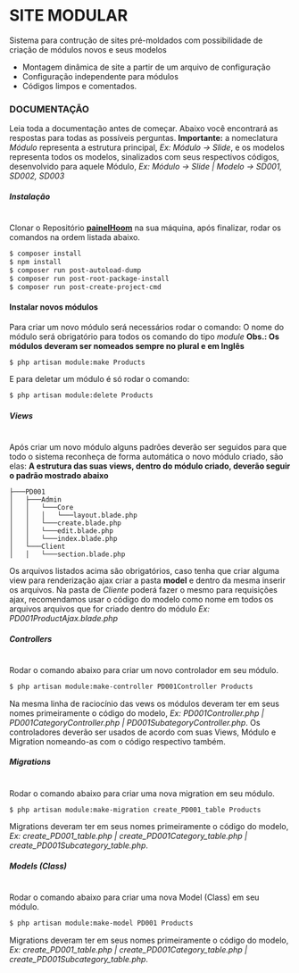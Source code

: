 # SITE MODULAR
Sistema para contrução de sites pré-moldados com possibilidade de criação de módulos novos e seus modelos

  - Montagem dinâmica de site a partir de um arquivo de configuração
  - Configuração independente para módulos
  - Códigos limpos e comentados.

### DOCUMENTAÇÃO

Leia toda a documentação antes de começar. Abaixo você encontrará as respostas para todas as possíveis perguntas.
**Importante:** a nomeclatura *Módulo* representa a estrutura principal, *Ex: Módulo -> Slide*, e os modelos representa todos os modelos, sinalizados com seus respectivos códigos, desenvolvido para aquele Módulo, *Ex: Módulo -> Slide | Modelo -> SD001, SD002, SD003*

##### Instalação
#
Clonar o Repositório **[painelHoom](https://github.com/hoominterativa/painelHoom)** na sua máquina, após finalizar, rodar os comandos na ordem listada abaixo.
```sh 
$ composer install
$ npm install
$ composer run post-autoload-dump
$ composer run post-root-package-install
$ composer run post-create-project-cmd
```

#### Instalar novos módulos
Para criar um novo módulo será necessários rodar o comando:
O nome do módulo será obrigatório para todos os comando do tipo *module*
**Obs.: Os módulos deveram ser nomeados sempre no plural e em Inglês**
```sh 
$ php artisan module:make Products
```
E para deletar um módulo é só rodar o comando:
```sh 
$ php artisan module:delete Products
```
##### Views
#
Após criar um novo módulo alguns padrões deverão ser seguidos para que todo o sistema reconheça de forma automática o novo módulo criado, são elas:
**A estrutura das suas views, dentro do módulo criado, deverão seguir o padrão mostrado abaixo**

```shell
├───PD001
│   ├───Admin
│   │   └───Core
│   │   │   └───layout.blade.php
│   │   └───create.blade.php
│   │   └───edit.blade.php
│   │   └───index.blade.php
│   └───Client
│   │   └───section.blade.php
```
Os arquivos listados acima são obrigatórios, caso tenha que criar alguma view para renderização ajax criar a pasta **model** e dentro da mesma inserir os arquivos. Na pasta de *Cliente* poderá fazer o mesmo para requisições ajax, recomendamos usar o código do modelo como nome em todos os arquivos arquivos que for criado dentro do módulo *Ex: PD001ProductAjax.blade.php*

##### Controllers
#

Rodar o comando abaixo para criar um novo controlador em seu módulo.
```sh 
$ php artisan module:make-controller PD001Controller Products
```
Na mesma linha de raciocínio das vews os módulos deveram ter em seus nomes primeiramente o código do modelo, *Ex: PD001Controller.php | PD001CategoryController.php | PD001SubategoryController.php*. 
Os controladores deverão ser usados de acordo com suas Views, Módulo e Migration nomeando-as com o código respectivo também.

##### Migrations
#

Rodar o comando abaixo para criar uma nova migration em seu módulo.
```sh 
$ php artisan module:make-migration create_PD001_table Products
```
Migrations deveram ter em seus nomes primeiramente o código do modelo, *Ex: create_PD001_table.php | create_PD001Category_table.php | create_PD001Subcategory_table.php*. 

##### Models (Class)
#

Rodar o comando abaixo para criar uma nova Model (Class) em seu módulo.
```sh 
$ php artisan module:make-model PD001 Products
```
Migrations deveram ter em seus nomes primeiramente o código do modelo, *Ex: create_PD001_table.php | create_PD001Category_table.php | create_PD001Subcategory_table.php*. 
